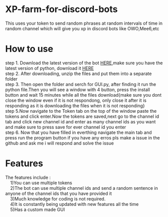 
# XP-farm-for-discord-bots
This uses your token to send random phrases at random intervals of time in random channel which will give you xp in discord bots like OWO,Mee6,etc

# How to use
step 1. Download the latest version of the bot [HERE](https://github.com/VihaanReddyM/XP-farm-for-discord-bots/releases),make sure you have the latest version of python, download it [HERE](https://www.python.org/downloads/)   
step 2. After downloading, unzip the files and put them into a separate folder  
step 3. Then open the folder and serch for GUI.py, after finding it run the python file.Then you will see a window with 4 button, press the install button and wait 15 minutes while all the files download{make sure you dont close the window even if it is not respondong, only close it after it is responding as it is downloading the files when it is not responding}     
step 5.Now navigate to the Token tab on the top of the window paste the tokens and click enter.Now the tokens are saved,next go to the channel id tab and click new channel id and enter as many channel ids as you want and make sure to press save for ever channel id you enter   
step 6. Now that you have filled in everthing navigate the main tab and press run the program button if you have any erros pls make a issue in the github and ask me i will respond and solve the issue

# Features
The features include :   
&nbsp;&nbsp;&nbsp;&nbsp;1)You can use multiple tokens   
&nbsp;&nbsp;&nbsp;&nbsp;2)The bot can use multiple channel ids and send a random sentence in anyone of the channel ids that you have provided it   
&nbsp;&nbsp;&nbsp;&nbsp;3)Much knowledge for coding is not required.   
&nbsp;&nbsp;&nbsp;&nbsp;4)It is constantly being updated with new features all the time   
&nbsp;&nbsp;&nbsp;&nbsp;5)Has a custom made GUI


